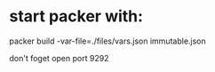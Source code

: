 # start packer with:

packer build -var-file=./files/vars.json immutable.json

don't foget open port 9292
